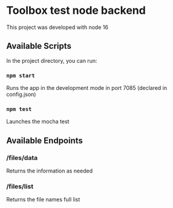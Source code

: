 # Toolbox test node backend

This project was developed with node 16
## Available Scripts

In the project directory, you can run:

### `npm start`

Runs the app in the development mode in port 7085 (declared in config.json)

### `npm test`

Launches the mocha test 

## Available Endpoints

### /files/data 

Returns the information as needed

###  /files/list

Returns the file names full list
